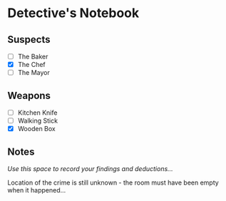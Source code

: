 # Detective's Notebook

## Suspects
- [ ] The Baker
- [x] The Chef
- [ ] The Mayor

## Weapons
- [ ] Kitchen Knife
- [ ] Walking Stick
- [x] Wooden Box

## Notes
*Use this space to record your findings and deductions...*

Location of the crime is still unknown - the room must have been empty when it happened...
